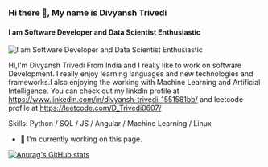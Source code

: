 ### Hi there 👋, My name is Divyansh Trivedi
#### I am Software Developer and Data Scientist Enthusiastic
![I am Software Developer and Data Scientist Enthusiastic](https://arturssmirnovs.github.io/github-profile-readme-generator/images/banner.png)

Hi,I'm Divyansh Trivedi From India and I really like to work on software Development. I really enjoy learning languages and new technologies and frameworks.I also enjoying the working with Machine Learning and Artificial Intelligence. You can check out my linkdin profile at https://www.linkedin.com/in/divyansh-trivedi-1551581bb/ and leetcode profile at https://leetcode.com/D_Trivedi0607/

Skills: Python / SQL / JS / Angular / Machine Learning / Linux

- 🔭 I’m currently working on this page. 

[![Anurag's GitHub stats](https://github-readme-stats.vercel.app/api?username=Divyansh6799)](https://github.com/anuraghazra/github-readme-stats)
